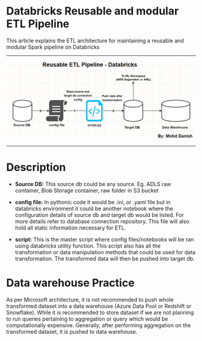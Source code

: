 # Databricks Reusable and modular ETL Pipeline
This article explains the ETL architecture for maintaining a reusable and modular Spark pipeline on Databricks 

------
![Image Link](https://github.com/mdanish6580/Best-Practices-for-ML-code-Modularity/blob/main/testt.png)

----
# Description
* **Source DB:** This source db could be any source. Eg. ADLS raw container, Blob Storage container, raw folder in S3 bucket

* **config file:** In pythonic code it would be .ini,  or .yaml file but in databricks environment it could be another notebook where the configuration details of source db and target db would be listed. For more details refer to database connection repository. This file will also hold all static information necessary for ETL.

* **script:** This is the master script where config files/notebooks will be ran using databricks utility function. This script also has all the transformation or data manipulation methods that could be used for data transformation. The transformed data will then be pushed into target db.

# Data warehouse Practice
As per Microsoft architecture, it is not recommended to push whole transformed dataset into a data warehouse (Azure Data Pool or Redshift or Snowflake). While it is recommended to store dataset if we are not planning to run queries pertaining to aggregation or query which would be computationally expensive. Generally, after performing aggregation on the transformed dataset, it is pushed to data warehouse.
